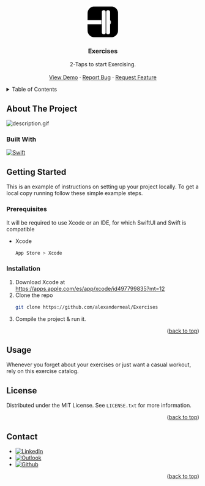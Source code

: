 <!-- Improved compatibility of back to top link: See: https://github.com/othneildrew/Best-README-Template/pull/73 -->
<a id="readme-top"></a>
<!--
*** Thanks for checking out the Best-README-Template. If you have a suggestion
*** that would make this better, please fork the repo and create a pull request
*** or simply open an issue with the tag "enhancement".
*** Don't forget to give the project a star!
*** Thanks again! Now go create something AMAZING! :D
-->



<!-- PROJECT SHIELDS -->
<!--
*** I'm using markdown "reference style" links for readability.
*** Reference links are enclosed in brackets [ ] instead of parentheses ( ).
*** See the bottom of this document for the declaration of the reference variables
*** for contributors-url, forks-url, etc. This is an optional, concise syntax you may use.
*** https://www.markdownguide.org/basic-syntax/#reference-style-links
-->





<!-- PROJECT LOGO -->
<br />
<div align="center">
  <a href="https://github.com/alexanderneal/Exercises">
    <img src="/logo.png" alt="Logo" width="80" height="80">
  </a>

<h3 align="center">Exercises</h3>

  <p align="center">
2-Taps to start Exercising.
    <br />
    <br />
    <a href="https://github.com/alexanderneal/Exercises">View Demo</a>
    ·
    <a href="https://github.com/github_username/repo_name/issues/new?labels=bug&template=bug-report---.md">Report Bug</a>
    ·
    <a href="https://github.com/github_username/repo_name/issues/new?labels=enhancement&template=feature-request---.md">Request Feature</a>
  </p>
</div>



<!-- TABLE OF CONTENTS -->
<details>
  <summary>Table of Contents</summary>
  <ol>
    <li>
      <a href="#about-the-project">About The Project</a>
      <ul>
        <li><a href="#built-with">Built With</a></li>
      </ul>
    </li>
    <li>
      <a href="#getting-started">Getting Started</a>
      <ul>
        <li><a href="#prerequisites">Prerequisites</a></li>
        <li><a href="#installation">Installation</a></li>
      </ul>
    </li>
    <li><a href="#usage">Usage</a></li>
    <li><a href="#license">License</a></li>
    <li><a href="#contact">Contact</a></li>    
  </ol>
</details>

<!-- ABOUT THE PROJECT -->
## About The Project

![description.gif](description.gif)

### Built With

[![Swift][Swift.org]][Swift-url]


<!-- GETTING STARTED -->
## Getting Started

This is an example of instructions on setting up your project locally.
To get a local copy running follow these simple example steps.

### Prerequisites

It will be required to use Xcode or an IDE, for which SwiftUI and Swift is compatible
* Xcode
  ```sh
  App Store > Xcode
  ```

### Installation

1. Download Xcode at https://apps.apple.com/es/app/xcode/id497799835?mt=12 
2. Clone the repo
   ```sh
   git clone https://github.com/alexanderneal/Exercises
   ```
3. Compile the project & run it.


<p align="right">(<a href="#readme-top">back to top</a>)</p>

<!-- USAGE  -->
## Usage

Whenever you forget about your exercises or just want a casual workout, rely on this exercise catalog.

<!-- LICENSE -->
## License

Distributed under the MIT License. See `LICENSE.txt` for more information.

<p align="right">(<a href="#readme-top">back to top</a>)</p>



<!-- CONTACT -->
## Contact
* [![LinkedIn][linkedin-shield]][alexander-linkedin]
* [![Outlook][outlook-shield]][alexander-outlook]
* [![Github][github-shield]][alexander-github]

<p align="right">(<a href="#readme-top">back to top</a>)</p>


<!-- MARKDOWN LINKS & IMAGES -->
<!-- https://www.markdownguide.org/basic-syntax/#reference-style-links -->

[alexander-linkedin]: https://www.linkedin.com/in/alexandernealyag%C3%BCe/
[alexander-outlook]: alexander.nealyague@usp.ceu.es
[alexander-github]: https://github.com/alexanderneal
[github-shield]:https://img.shields.io/badge/GitHub-100000?style=for-the-badge&logo=github&logoColor=white
[stars-shield]: https://img.shields.io/github/stars/github_username/repo_name.svg?style=for-the-badge
[stars-url]: https://github.com/github_username/repo_name/stargazers
[license-shield]: https://img.shields.io/github/license/github_username/repo_name.svg?style=for-the-badge
[license-url]:https://github.com/alexanderneal/Exercises/LICENSE.txt
[linkedin-shield]: https://img.shields.io/badge/-LinkedIn-black.svg?style=for-the-badge&logo=linkedin&colorB=555
[linkedin-url]: https://www.linkedin.com/in/alexandernealyag%C3%BCe/ 
[outlook-shield]: https://img.shields.io/badge/Microsoft_Outlook-0078D4?style=for-the-badge&logo=microsoft-outlook&logoColor=white
[product-screenshot]: images/screenshot.png
[React.js]: https://img.shields.io/badge/React-20232A?style=for-the-badge&logo=react&logoColor=61DAFB
[Swift.org]: https://img.shields.io/badge/Swift-FA7343?style=for-the-badge&logo=swift&logoColor=white
[Swift-url]:https://www.swift.org/
